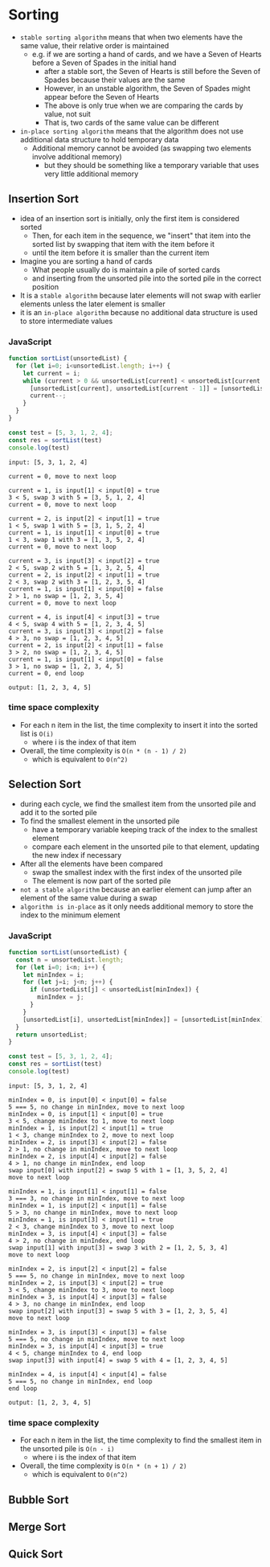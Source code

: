 # Sorting
- `stable sorting algorithm` means that when two elements have the same value, their relative order is maintained
  - e.g. if we are sorting a hand of cards, and we have a Seven of Hearts before a Seven of Spades in the initial hand
    - after a stable sort, the Seven of Hearts is still before the Seven of Spades because their values are the same
    - However, in an unstable algorithm, the Seven of Spades might appear before the Seven of Hearts
    - The above is only true when we are comparing the cards by value, not suit
    - That is, two cards of the same value can be different
- `in-place sorting algorithm` means that the algorithm does not use additional data structure to hold temporary data
  - Additional memory cannot be avoided (as swapping two elements involve additional memory)
    - but they should be something like a temporary variable that uses very little additional memory
## Insertion Sort
- idea of an insertion sort is initially, only the first item is considered sorted
  - Then, for each item in the sequence, we "insert" that item into the sorted list by swapping that item with the item before it
  - until the item before it is smaller than the current item
- Imagine you are sorting a hand of cards
  - What people usually do is maintain a pile of sorted cards
  - and inserting from the unsorted pile into the sorted pile in the correct position
- It is a `stable algorithm` because later elements will not swap with earlier elements unless the later element is smaller
- it is an `in-place algorithm` because no additional data structure is used to store intermediate values
### JavaScript
```javascript
function sortList(unsortedList) {
  for (let i=0; i<unsortedList.length; i++) {
    let current = i;
    while (current > 0 && unsortedList[current] < unsortedList[current - 1]) {
      [unsortedList[current], unsortedList[current - 1]] = [unsortedList[current - 1], unsortedList[current]];
      current--;
    }
  }
}

const test = [5, 3, 1, 2, 4];
const res = sortList(test)
console.log(test)
```
```
input: [5, 3, 1, 2, 4]

current = 0, move to next loop

current = 1, is input[1] < input[0] = true
3 < 5, swap 3 with 5 = [3, 5, 1, 2, 4]
current = 0, move to next loop

current = 2, is input[2] < input[1] = true
1 < 5, swap 1 with 5 = [3, 1, 5, 2, 4]
current = 1, is input[1] < input[0] = true
1 < 3, swap 1 with 3 = [1, 3, 5, 2, 4]
current = 0, move to next loop

current = 3, is input[3] < input[2] = true
2 < 5, swap 2 with 5 = [1, 3, 2, 5, 4]
current = 2, is input[2] < input[1] = true
2 < 3, swap 2 with 3 = [1, 2, 3, 5, 4]
current = 1, is input[1] < input[0] = false
2 > 1, no swap = [1, 2, 3, 5, 4]
current = 0, move to next loop

current = 4, is input[4] < input[3] = true
4 < 5, swap 4 with 5 = [1, 2, 3, 4, 5]
current = 3, is input[3] < input[2] = false
4 > 3, no swap = [1, 2, 3, 4, 5]
current = 2, is input[2] < input[1] = false
3 > 2, no swap = [1, 2, 3, 4, 5]
current = 1, is input[1] < input[0] = false
3 > 1, no swap = [1, 2, 3, 4, 5]
current = 0, end loop

output: [1, 2, 3, 4, 5]
```
### time space complexity
- For each n item in the list, the time complexity to insert it into the sorted list is `O(i)`
  - where i is the index of that item
- Overall, the time complexity is `O(n * (n - 1) / 2)`
  - which is equivalent to `O(n^2)`
## Selection Sort
- during each cycle, we find the smallest item from the unsorted pile and add it to the sorted pile
- To find the smallest element in the unsorted pile
  - have a temporary variable keeping track of the index to the smallest element
  - compare each element in the unsorted pile to that element, updating the new index if necessary
- After all the elements have been compared
  - swap the smallest index with the first index of the unsorted pile
  - The element is now part of the sorted pile
- `not a stable algorithm` because an earlier element can jump after an element of the same value during a swap
- `algorithm is in-place` as it only needs additional memory to store the index to the minimum element
### JavaScript
```javascript
function sortList(unsortedList) {
  const n = unsortedList.length;
  for (let i=0; i<n; i++) {
    let minIndex = i;
    for (let j=i; j<n; j++) {
      if (unsortedList[j] < unsortedList[minIndex]) {
        minIndex = j;
      }
    }
    [unsortedList[i], unsortedList[minIndex]] = [unsortedList[minIndex], unsortedList[i]]
  }
  return unsortedList;
}

const test = [5, 3, 1, 2, 4];
const res = sortList(test)
console.log(test)
```
```
input: [5, 3, 1, 2, 4]

minIndex = 0, is input[0] < input[0] = false
5 === 5, no change in minIndex, move to next loop
minIndex = 0, is input[1] < input[0] = true
3 < 5, change minIndex to 1, move to next loop
minIndex = 1, is input[2] < input[1] = true
1 < 3, change minIndex to 2, move to next loop
minIndex = 2, is input[3] < input[2] = false
2 > 1, no change in minIndex, move to next loop
minIndex = 2, is input[4] < input[2] = false
4 > 1, no change in minIndex, end loop
swap input[0] with input[2] = swap 5 with 1 = [1, 3, 5, 2, 4]
move to next loop

minIndex = 1, is input[1] < input[1] = false
3 === 3, no change in minIndex, move to next loop
minIndex = 1, is input[2] < input[1] = false
5 > 3, no change in minIndex, move to next loop
minIndex = 1, is input[3] < input[1] = true
2 < 3, change minIndex to 3, move to next loop
minIndex = 3, is input[4] < input[3] = false
4 > 2, no change in minIndex, end loop
swap input[1] with input[3] = swap 3 with 2 = [1, 2, 5, 3, 4]
move to next loop

minIndex = 2, is input[2] < input[2] = false
5 === 5, no change in minIndex, move to next loop
minIndex = 2, is input[3] < input[2] = true
3 < 5, change minIndex to 3, move to next loop
minIndex = 3, is input[4] < input[3] = false
4 > 3, no change in minIndex, end loop
swap input[2] with input[3] = swap 5 with 3 = [1, 2, 3, 5, 4]
move to next loop

minIndex = 3, is input[3] < input[3] = false
5 === 5, no change in minIndex, move to next loop
minIndex = 3, is input[4] < input[3] = true
4 < 5, change minIndex to 4, end loop
swap input[3] with input[4] = swap 5 with 4 = [1, 2, 3, 4, 5]

minIndex = 4, is input[4] < input[4] = false
5 === 5, no change in minIndex, end loop
end loop

output: [1, 2, 3, 4, 5]
```
### time space complexity
- For each n item in the list, the time complexity to find the smallest item in the unsorted pile is `O(n - i)`
  - where i is the index of that item
- Overall, the time complexity is `O(n * (n + 1) / 2)`
  - which is equivalent to `O(n^2)`
## Bubble Sort
## Merge Sort
## Quick Sort
